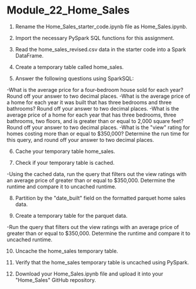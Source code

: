 # Module_22_Home_Sales

1. Rename the Home_Sales_starter_code.ipynb file as Home_Sales.ipynb.

2. Import the necessary PySpark SQL functions for this assignment.

3. Read the home_sales_revised.csv data in the starter code into a Spark DataFrame.

4. Create a temporary table called home_sales.

5. Answer the following questions using SparkSQL:

-What is the average price for a four-bedroom house sold for each year? Round off your answer to two decimal places.
-What is the average price of a home for each year it was built that has three bedrooms and three bathrooms? Round off your answer to two decimal places.
-What is the average price of a home for each year that has three bedrooms, three bathrooms, two floors, and is greater than or equal to 2,000 square feet? Round off your answer to two decimal places.
-What is the "view" rating for homes costing more than or equal to $350,000? Determine the run time for this query, and round off your answer to two decimal places.

6. Cache your temporary table home_sales.

7. Check if your temporary table is cached.

-Using the cached data, run the query that filters out the view ratings with an average price of greater than or equal to $350,000. Determine the runtime and compare it to uncached runtime.

8. Partition by the "date_built" field on the formatted parquet home sales data.

9. Create a temporary table for the parquet data.

-Run the query that filters out the view ratings with an average price of greater than or equal to $350,000. Determine the runtime and compare it to uncached runtime.

10. Uncache the home_sales temporary table.

11. Verify that the home_sales temporary table is uncached using PySpark.

12. Download your Home_Sales.ipynb file and upload it into your "Home_Sales" GitHub repository.